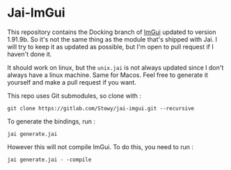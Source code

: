 # Jai-ImGui

This repository contains the Docking branch of [ImGui](https://github.com/ocornut/imgui/tree/docking) updated to version 1.91.9b.
So it's not the same thing as the module that's shipped with Jai.
I will try to keep it as updated as possible, but I'm open to pull request if I haven't done it.

It should work on linux, but the `unix.jai` is not always updated since I don't always have a linux machine.
Same for Macos.
Feel free to generate it yourself and make a pull request if you want.

This repo uses Git submodules, so clone with :

```
git clone https://gitlab.com/Stowy/jai-imgui.git --recursive
```

To generate the bindings, run :

```
jai generate.jai
```

However this will not compile ImGui. To do this, you need to run : 

```
jai generate.jai - -compile
```
